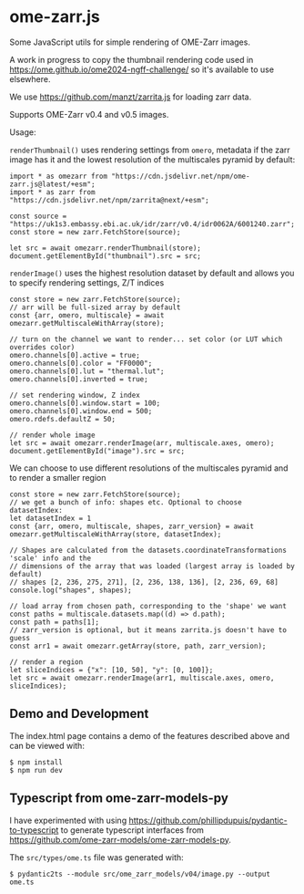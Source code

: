 # ome-zarr.js
Some JavaScript utils for simple rendering of OME-Zarr images.

A work in progress to copy the thumbnail rendering code used in
https://ome.github.io/ome2024-ngff-challenge/
so it's available to use elsewhere.

We use https://github.com/manzt/zarrita.js for loading zarr data.

Supports OME-Zarr v0.4 and v0.5 images.

Usage:

`renderThumbnail()` uses rendering settings from `omero`, metadata if the zarr image has it
and the lowest resolution of the multiscales pyramid by default:

    import * as omezarr from "https://cdn.jsdelivr.net/npm/ome-zarr.js@latest/+esm";
    import * as zarr from "https://cdn.jsdelivr.net/npm/zarrita@next/+esm";

    const source = "https://uk1s3.embassy.ebi.ac.uk/idr/zarr/v0.4/idr0062A/6001240.zarr";
    const store = new zarr.FetchStore(source);

    let src = await omezarr.renderThumbnail(store);
    document.getElementById("thumbnail").src = src;

`renderImage()` uses the highest resolution dataset by default and allows you to
specify rendering settings, Z/T indices

    const store = new zarr.FetchStore(source);
    // arr will be full-sized array by default
    const {arr, omero, multiscale} = await omezarr.getMultiscaleWithArray(store);

    // turn on the channel we want to render... set color (or LUT which overrides color)
    omero.channels[0].active = true;
    omero.channels[0].color = "FF0000";
    omero.channels[0].lut = "thermal.lut";
    omero.channels[0].inverted = true;

    // set rendering window, Z index
    omero.channels[0].window.start = 100;
    omero.channels[0].window.end = 500;
    omero.rdefs.defaultZ = 50;
    
    // render whole image
    let src = await omezarr.renderImage(arr, multiscale.axes, omero);
    document.getElementById("image").src = src;

We can choose to use different resolutions of the multiscales pyramid and to render
a smaller region

    const store = new zarr.FetchStore(source);
    // we get a bunch of info: shapes etc. Optional to choose datasetIndex:
    let datasetIndex = 1
    const {arr, omero, multiscale, shapes, zarr_version} = await omezarr.getMultiscaleWithArray(store, datasetIndex);

    // Shapes are calculated from the datasets.coordinateTransformations 'scale' info and the
    // dimensions of the array that was loaded (largest array is loaded by default)
    // shapes [2, 236, 275, 271], [2, 236, 138, 136], [2, 236, 69, 68]
    console.log("shapes", shapes);

    // load array from chosen path, corresponding to the 'shape' we want
    const paths = multiscale.datasets.map((d) => d.path);
    const path = paths[1];
    // zarr_version is optional, but it means zarrita.js doesn't have to guess
    const arr1 = await omezarr.getArray(store, path, zarr_version);

    // render a region
    let sliceIndices = {"x": [10, 50], "y": [0, 100]};
    let src = await omezarr.renderImage(arr1, multiscale.axes, omero, sliceIndices);


## Demo and Development

The index.html page contains a demo of the features described above and can be
viewed with:

    $ npm install
    $ npm run dev


## Typescript from ome-zarr-models-py

I have experimented with using https://github.com/phillipdupuis/pydantic-to-typescript
to generate typescript interfaces from https://github.com/ome-zarr-models/ome-zarr-models-py.

The `src/types/ome.ts` file was generated with:

    $ pydantic2ts --module src/ome_zarr_models/v04/image.py --output ome.ts
